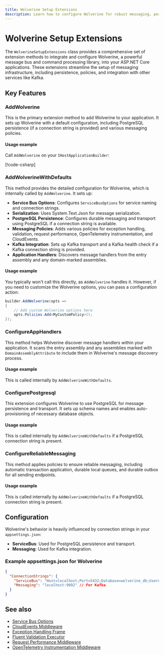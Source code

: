 ```yaml
---
title: Wolverine Setup Extensions
description: Learn how to configure Wolverine for robust messaging, persistence, and policies using the provided setup extensions.
---
```


# Wolverine Setup Extensions

The `WolverineSetupExtensions` class provides a comprehensive set of extension methods to integrate and configure Wolverine, a powerful message bus and command processing library, into your ASP.NET Core applications. These extensions streamline the setup of messaging infrastructure, including persistence, policies, and integration with other services like Kafka.

## Key Features

### AddWolverine

This is the primary extension method to add Wolverine to your application. It sets up Wolverine with a default configuration, including PostgreSQL persistence (if a connection string is provided) and various messaging policies.

#### Usage example

Call `AddWolverine` on your `IHostApplicationBuilder`:

[!code-csharp[](~/samples/messaging/wolverine-setup/Program.cs?highlight=3)]

### AddWolverineWithDefaults

This method provides the detailed configuration for Wolverine, which is internally called by `AddWolverine`. It sets up:

-   **Service Bus Options**: Configures `ServiceBusOptions` for service naming and connection strings.
-   **Serialization**: Uses System.Text.Json for message serialization.
-   **PostgreSQL Persistence**: Configures durable messaging and transport using PostgreSQL if a connection string is available.
-   **Messaging Policies**: Adds various policies for exception handling, validation, request performance, OpenTelemetry instrumentation, and CloudEvents.
-   **Kafka Integration**: Sets up Kafka transport and a Kafka health check if a Kafka connection string is provided.
-   **Application Handlers**: Discovers message handlers from the entry assembly and any domain-marked assemblies.

#### Usage example

You typically won't call this directly, as `AddWolverine` handles it. However, if you need to customize the Wolverine options, you can pass a configuration action:

```csharp
builder.AddWolverine(opts =>
{
    // Add custom Wolverine options here
    opts.Policies.Add<MyCustomPolicy>();
});
```

### ConfigureAppHandlers

This method helps Wolverine discover message handlers within your application. It scans the entry assembly and any assemblies marked with `DomainAssemblyAttribute` to include them in Wolverine's message discovery process.

#### Usage example

This is called internally by `AddWolverineWithDefaults`.

### ConfigurePostgresql

This extension configures Wolverine to use PostgreSQL for message persistence and transport. It sets up schema names and enables auto-provisioning of necessary database objects.

#### Usage example

This is called internally by `AddWolverineWithDefaults` if a PostgreSQL connection string is present.

### ConfigureReliableMessaging

This method applies policies to ensure reliable messaging, including automatic transaction application, durable local queues, and durable outbox for all sending endpoints.

#### Usage example

This is called internally by `AddWolverineWithDefaults` if a PostgreSQL connection string is present.

## Configuration

Wolverine's behavior is heavily influenced by connection strings in your `appsettings.json`:

-   **ServiceBus**: Used for PostgreSQL persistence and transport.
-   **Messaging**: Used for Kafka integration.

### Example appsettings.json for Wolverine

```json
{
  "ConnectionStrings": {
    "ServiceBus": "Host=localhost;Port=5432;Database=wolverine_db;Username=postgres;Password=password",
    "Messaging": "localhost:9092" // For Kafka
  }
}
```

## See also

- [Service Bus Options](./service-bus-options.md)
- [CloudEvents Middleware](./cloudevents/overview.md)
- [Exception Handling Frame](./middlewares/overview.md#exception-handling-frame)
- [Fluent Validation Executor](./middlewares/overview.md#fluent-validation-executor)
- [Request Performance Middleware](./middlewares/overview.md#request-performance-middleware)
- [OpenTelemetry Instrumentation Middleware](./middlewares/overview.md#opentelemetry-instrumentation-middleware)
